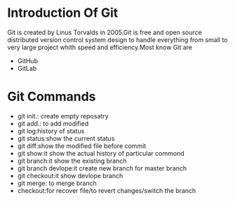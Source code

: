 #  Introduction Of Git
Git is created by Linus Torvalds in 2005.Git is free and open source distributed version control system design to handle everything from small to very large project whith speed and efficiency.Most know Git are  
  - GitHub
  - GitLab
# Git Commands
- git init.: create empty reposatry
- git add.: to add modified
- git log:history of status
- git status:show the current status
- git diff:show the modified file before commit
- git show:it show the actual history of particular commond
- git branch:it show the existing branch
- git branch devlope:it create new branch for master branch
- git checkout:it show devlope branch
- git merge: to merge branch
- checkout:for recover file/to revert changes/switch the branch 
